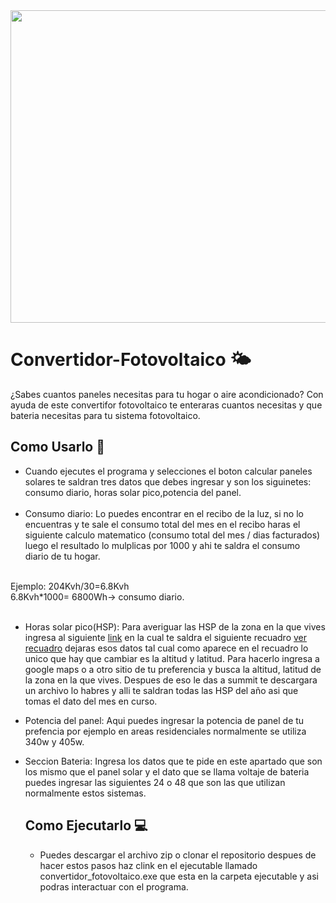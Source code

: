 <div>
<img src="" width= 1480 height=500>
</div>

# Convertidor-Fotovoltaico 🌤️
¿Sabes cuantos paneles necesitas para tu hogar o aire acondicionado? Con ayuda de este convertifor fotovoltaico te enteraras cuantos necesitas y que bateria necesitas para tu sistema fotovoltaico.

## Como Usarlo 🤔

- Cuando ejecutes el programa y selecciones el boton calcular paneles solares te saldran tres datos que debes ingresar y son los siguinetes: consumo diario, horas solar pico,potencia del panel.<br><br>
- Consumo diario: Lo puedes encontrar en el recibo de la luz, si no lo encuentras y te sale el consumo total del mes en el recibo haras el siguiente calculo matematico (consumo total del mes / dias facturados)
luego el resultado lo mulplicas por 1000 y ahi te saldra el consumo diario de tu hogar.<br>
<br>
Ejemplo: 204Kvh/30=6.8Kvh<br>
          6.8Kvh*1000= 6800Wh-> consumo diario.<br>
  <br>

- Horas solar pico(HSP): Para averiguar las HSP de la zona en la que vives ingresa al siguiente  <a href= "https://power.larc.nasa.gov/data-access-viewer/">link</a> en la cual te saldra el siguiente recuadro <a href="https://drive.google.com/file/d/1hzIYe8IIwGzV9RC0xq5cWsmc-AV2bW74/view?usp=sharing">ver recuadro</a> dejaras esos datos tal cual como aparece en el recuadro lo unico que hay que cambiar es la altitud y latitud. Para hacerlo ingresa a google maps o a otro sitio
de tu preferencia y busca la altitud, latitud de la zona en la que vives. Despues de eso le das a summit te descargara un archivo lo habres y alli te saldran todas las HSP del año asi que tomas el dato del mes en curso.

- Potencia del panel: Aqui puedes ingresar la potencia de panel de tu prefencia por ejemplo en areas residenciales normalmente se utiliza 340w y 405w.
- Seccion Bateria: Ingresa los datos que te pide en este apartado que son los mismo que el panel solar y el dato que se llama voltaje de bateria puedes ingresar las siguientes 24 o 48 que son las que utilizan normalmente estos sistemas.

  ## Como Ejecutarlo 💻
  - Puedes descargar el archivo zip o clonar el repositorio despues de hacer estos pasos haz clink en el ejecutable llamado convertidor_fotovoltaico.exe que esta en la carpeta ejecutable y asi podras interactuar con el programa.
